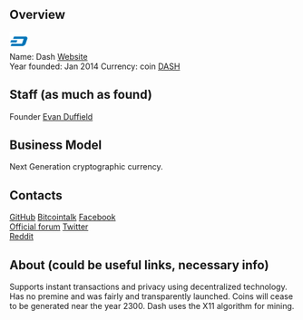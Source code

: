 ## Overview
  ![Dash logo](../projects/logo/dash.png)  
   Name: Dash
   [Website](https://www.dash.org/)  
   Year founded: Jan 2014 
   Currency: coin [DASH](https://coinmarketcap.com/currencies/dash/)  
## Staff (as much as found)
   Founder [Evan Duffield](../people/evan_duffield.md)  
## Business Model
   Next Generation cryptographic currency. 
## Contacts
   [GitHub](https://github.com/dashpay) 
   [Bitcointalk](https://bitcointalk.org/index.php?topic=421615.0) 
   [Facebook](https://www.facebook.com/DashPay)  
   [Official forum](https://www.dash.org/forum/)
   [Twitter](https://twitter.com/Dashpay)  
   [Reddit](http://www.reddit.com/r/dashpay/)  
     
## About (could be useful links, necessary info)  
 Supports instant transactions and privacy using decentralized technology.  Has no premine and was fairly and transparently launched. Coins will cease to be generated near the year 2300. Dash uses the X11 algorithm for mining.

